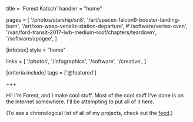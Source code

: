 title = 'Forest Katsch'
handler = "home"

pages = [
  '/photos/starship/sn8',
  '/art/spacex-falcon9-booster-landing-burn',
  '/art/xon-wasp-venalis-station-departure',
  #'/software/vertex-oven',
  '/van/ford-transit-2017-lwb-medium-roof/chapters/teardown',
  '/software/apogee',
]

[infobox]
style = "home"

links = [
  '/photos',
  '/infographics',
  '/software',
  '/creative',
]

[criteria.include]
tags = ['@featured']

+++

Hi! I'm Forest, and I make cool stuff.
Most of the cool stuff I've done is on the internet somewhere.
I'll be attempting to put all of it here.

(To see a chronological list of all of my projects, check out the [feed](/feed).)
